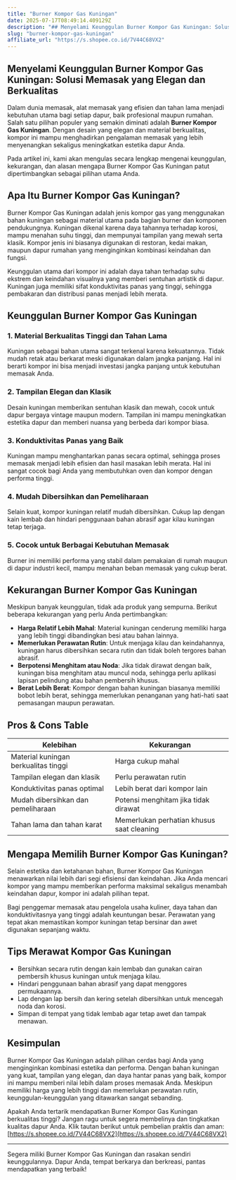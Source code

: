 ```yaml
---
title: "Burner Kompor Gas Kuningan"
date: 2025-07-17T08:49:14.409129Z
description: "## Menyelami Keunggulan Burner Kompor Gas Kuningan: Solusi Memasak yang Elegan dan Berkualitas..."
slug: "burner-kompor-gas-kuningan"
affiliate_url: "https://s.shopee.co.id/7V44C68VX2"
---
```

## Menyelami Keunggulan Burner Kompor Gas Kuningan: Solusi Memasak yang Elegan dan Berkualitas

Dalam dunia memasak, alat memasak yang efisien dan tahan lama menjadi kebutuhan utama bagi setiap dapur, baik profesional maupun rumahan. Salah satu pilihan populer yang semakin diminati adalah **Burner Kompor Gas Kuningan**. Dengan desain yang elegan dan material berkualitas, kompor ini mampu menghadirkan pengalaman memasak yang lebih menyenangkan sekaligus meningkatkan estetika dapur Anda.

Pada artikel ini, kami akan mengulas secara lengkap mengenai keunggulan, kekurangan, dan alasan mengapa Burner Kompor Gas Kuningan patut dipertimbangkan sebagai pilihan utama Anda.

## Apa Itu Burner Kompor Gas Kuningan?

Burner Kompor Gas Kuningan adalah jenis kompor gas yang menggunakan bahan kuningan sebagai material utama pada bagian burner dan komponen pendukungnya. Kuningan dikenal karena daya tahannya terhadap korosi, mampu menahan suhu tinggi, dan mempunyai tampilan yang mewah serta klasik. Kompor jenis ini biasanya digunakan di restoran, kedai makan, maupun dapur rumahan yang menginginkan kombinasi keindahan dan fungsi.

Keunggulan utama dari kompor ini adalah daya tahan terhadap suhu ekstrem dan keindahan visualnya yang memberi sentuhan artistik di dapur. Kuningan juga memiliki sifat konduktivitas panas yang tinggi, sehingga pembakaran dan distribusi panas menjadi lebih merata.

## Keunggulan Burner Kompor Gas Kuningan

### 1. Material Berkualitas Tinggi dan Tahan Lama
Kuningan sebagai bahan utama sangat terkenal karena kekuatannya. Tidak mudah retak atau berkarat meski digunakan dalam jangka panjang. Hal ini berarti kompor ini bisa menjadi investasi jangka panjang untuk kebutuhan memasak Anda.

### 2. Tampilan Elegan dan Klasik
Desain kuningan memberikan sentuhan klasik dan mewah, cocok untuk dapur bergaya vintage maupun modern. Tampilan ini mampu meningkatkan estetika dapur dan memberi nuansa yang berbeda dari kompor biasa.

### 3. Konduktivitas Panas yang Baik
Kuningan mampu menghantarkan panas secara optimal, sehingga proses memasak menjadi lebih efisien dan hasil masakan lebih merata. Hal ini sangat cocok bagi Anda yang membutuhkan oven dan kompor dengan performa tinggi.

### 4. Mudah Dibersihkan dan Pemeliharaan
Selain kuat, kompor kuningan relatif mudah dibersihkan. Cukup lap dengan kain lembab dan hindari penggunaan bahan abrasif agar kilau kuningan tetap terjaga.

### 5. Cocok untuk Berbagai Kebutuhan Memasak
Burner ini memiliki performa yang stabil dalam pemakaian di rumah maupun di dapur industri kecil, mampu menahan beban memasak yang cukup berat.

## Kekurangan Burner Kompor Gas Kuningan

Meskipun banyak keunggulan, tidak ada produk yang sempurna. Berikut beberapa kekurangan yang perlu Anda pertimbangkan:

- **Harga Relatif Lebih Mahal**: Material kuningan cenderung memiliki harga yang lebih tinggi dibandingkan besi atau bahan lainnya.
- **Memerlukan Perawatan Rutin**: Untuk menjaga kilau dan keindahannya, kuningan harus dibersihkan secara rutin dan tidak boleh tergores bahan abrasif.
- **Berpotensi Menghitam atau Noda**: Jika tidak dirawat dengan baik, kuningan bisa menghitam atau muncul noda, sehingga perlu aplikasi lapisan pelindung atau bahan pembersih khusus.
- **Berat Lebih Berat**: Kompor dengan bahan kuningan biasanya memiliki bobot lebih berat, sehingga memerlukan penanganan yang hati-hati saat pemasangan maupun perawatan.

## Pros & Cons Table

| Kelebihan                           | Kekurangan                                 |
|-------------------------------------|--------------------------------------------|
| Material kuningan berkualitas tinggi | Harga cukup mahal                        |
| Tampilan elegan dan klasik        | Perlu perawatan rutin                   |
| Konduktivitas panas optimal      | Lebih berat dari kompor lain             |
| Mudah dibersihkan dan pemeliharaan | Potensi menghitam jika tidak dirawat       |
| Tahan lama dan tahan karat         | Memerlukan perhatian khusus saat cleaning |

## Mengapa Memilih Burner Kompor Gas Kuningan?

Selain estetika dan ketahanan bahan, Burner Kompor Gas Kuningan menawarkan nilai lebih dari segi efisiensi dan keindahan. Jika Anda mencari kompor yang mampu memberikan performa maksimal sekaligus menambah keindahan dapur, kompor ini adalah pilihan tepat.

Bagi penggemar memasak atau pengelola usaha kuliner, daya tahan dan konduktivitasnya yang tinggi adalah keuntungan besar. Perawatan yang tepat akan memastikan kompor kuningan tetap bersinar dan awet digunakan sepanjang waktu.

## Tips Merawat Kompor Gas Kuningan

- Bersihkan secara rutin dengan kain lembab dan gunakan cairan pembersih khusus kuningan untuk menjaga kilau.
- Hindari penggunaan bahan abrasif yang dapat menggores permukaannya.
- Lap dengan lap bersih dan kering setelah dibersihkan untuk mencegah noda dan korosi.
- Simpan di tempat yang tidak lembab agar tetap awet dan tampak menawan.

## Kesimpulan

Burner Kompor Gas Kuningan adalah pilihan cerdas bagi Anda yang menginginkan kombinasi estetika dan performa. Dengan bahan kuningan yang kuat, tampilan yang elegan, dan daya hantar panas yang baik, kompor ini mampu memberi nilai lebih dalam proses memasak Anda. Meskipun memiliki harga yang lebih tinggi dan memerlukan perawatan rutin, keunggulan-keunggulan yang ditawarkan sangat sebanding.

Apakah Anda tertarik mendapatkan Burner Kompor Gas Kuningan berkualitas tinggi? Jangan ragu untuk segera membelinya dan tingkatkan kualitas dapur Anda. Klik tautan berikut untuk pembelian praktis dan aman: [https://s.shopee.co.id/7V44C68VX2](https://s.shopee.co.id/7V44C68VX2)

---

Segera miliki Burner Kompor Gas Kuningan dan rasakan sendiri keunggulannya. Dapur Anda, tempat berkarya dan berkreasi, pantas mendapatkan yang terbaik!